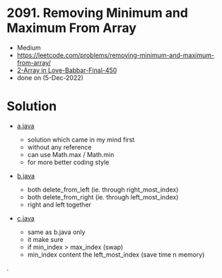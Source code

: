 # 2091. Removing Minimum and Maximum From Array

- Medium
- https://leetcode.com/problems/removing-minimum-and-maximum-from-array/
- [2-Array in Love-Babbar-Final-450](https://docs.google.com/spreadsheets/d/1-tJhKLvCRnb4KHBgQsDFLWERWeFerVZQaVP1v12COuQ/edit#gid=1773184282)
- done on (5-Dec-2022)

# Solution

- [a.java](./a.java)
  - solution which came in my mind first
  - without any reference
  - can use Math.max / Math.min
  - for more better coding style

- [b.java](./b.java)
    - both delete_from_left  (ie. through right_most_index)
    - both delete_from_right (ie. through left_most_index)
    - right and left together

- [c.java](./c.java)
  - same as b.java only
  - it make sure
  - if min_index > max_index (swap)
  - min_index content the left_most_index (save time n memory)

.